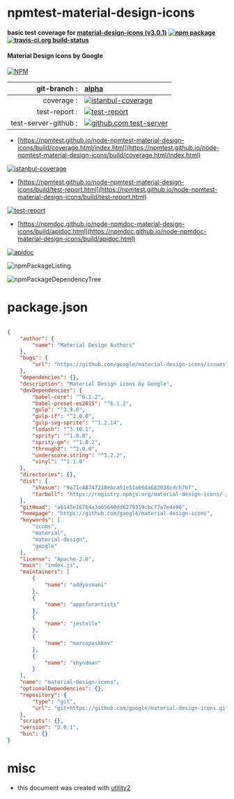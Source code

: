 # npmtest-material-design-icons

#### basic test coverage for  [material-design-icons (v3.0.1)](https://github.com/google/material-design-icons)  [![npm package](https://img.shields.io/npm/v/npmtest-material-design-icons.svg?style=flat-square)](https://www.npmjs.org/package/npmtest-material-design-icons) [![travis-ci.org build-status](https://api.travis-ci.org/npmtest/node-npmtest-material-design-icons.svg)](https://travis-ci.org/npmtest/node-npmtest-material-design-icons)

#### Material Design icons by Google

[![NPM](https://nodei.co/npm/material-design-icons.png?downloads=true&downloadRank=true&stars=true)](https://www.npmjs.com/package/material-design-icons)

| git-branch : | [alpha](https://github.com/npmtest/node-npmtest-material-design-icons/tree/alpha)|
|--:|:--|
| coverage : | [![istanbul-coverage](https://npmtest.github.io/node-npmtest-material-design-icons/build/coverage.badge.svg)](https://npmtest.github.io/node-npmtest-material-design-icons/build/coverage.html/index.html)|
| test-report : | [![test-report](https://npmtest.github.io/node-npmtest-material-design-icons/build/test-report.badge.svg)](https://npmtest.github.io/node-npmtest-material-design-icons/build/test-report.html)|
| test-server-github : | [![github.com test-server](https://npmtest.github.io/node-npmtest-material-design-icons/GitHub-Mark-32px.png)](https://npmtest.github.io/node-npmtest-material-design-icons/build/app/index.html) | | build-artifacts : | [![build-artifacts](https://npmtest.github.io/node-npmtest-material-design-icons/glyphicons_144_folder_open.png)](https://github.com/npmtest/node-npmtest-material-design-icons/tree/gh-pages/build)|

- [https://npmtest.github.io/node-npmtest-material-design-icons/build/coverage.html/index.html](https://npmtest.github.io/node-npmtest-material-design-icons/build/coverage.html/index.html)

[![istanbul-coverage](https://npmtest.github.io/node-npmtest-material-design-icons/build/screenCapture.buildCi.browser.%252Ftmp%252Fbuild%252Fcoverage.lib.html.png)](https://npmtest.github.io/node-npmtest-material-design-icons/build/coverage.html/index.html)

- [https://npmtest.github.io/node-npmtest-material-design-icons/build/test-report.html](https://npmtest.github.io/node-npmtest-material-design-icons/build/test-report.html)

[![test-report](https://npmtest.github.io/node-npmtest-material-design-icons/build/screenCapture.buildCi.browser.%252Ftmp%252Fbuild%252Ftest-report.html.png)](https://npmtest.github.io/node-npmtest-material-design-icons/build/test-report.html)

- [https://npmdoc.github.io/node-npmdoc-material-design-icons/build/apidoc.html](https://npmdoc.github.io/node-npmdoc-material-design-icons/build/apidoc.html)

[![apidoc](https://npmdoc.github.io/node-npmdoc-material-design-icons/build/screenCapture.buildCi.browser.%252Ftmp%252Fbuild%252Fapidoc.html.png)](https://npmdoc.github.io/node-npmdoc-material-design-icons/build/apidoc.html)

![npmPackageListing](https://npmtest.github.io/node-npmtest-material-design-icons/build/screenCapture.npmPackageListing.svg)

![npmPackageDependencyTree](https://npmtest.github.io/node-npmtest-material-design-icons/build/screenCapture.npmPackageDependencyTree.svg)



# package.json

```json

{
    "author": {
        "name": "Material Design Authors"
    },
    "bugs": {
        "url": "https://github.com/google/material-design-icons/issues"
    },
    "dependencies": {},
    "description": "Material Design icons by Google",
    "devDependencies": {
        "babel-core": "^6.1.2",
        "babel-preset-es2015": "^6.1.2",
        "gulp": "^3.9.0",
        "gulp-if": "^2.0.0",
        "gulp-svg-sprite": "^1.2.14",
        "lodash": "^3.10.1",
        "sprity": "^1.0.8",
        "sprity-gm": "^1.0.2",
        "through2": "^2.0.0",
        "underscore.string": "^3.2.2",
        "vinyl": "^1.1.0"
    },
    "directories": {},
    "dist": {
        "shasum": "9a71c48747218ebca51e51a66da682038cdcb7bf",
        "tarball": "https://registry.npmjs.org/material-design-icons/-/material-design-icons-3.0.1.tgz"
    },
    "gitHead": "a6145e167b4a3a65640dd6279319cbc77a7e4e96",
    "homepage": "https://github.com/google/material-design-icons",
    "keywords": [
        "icons",
        "material",
        "material-design",
        "google"
    ],
    "license": "Apache-2.0",
    "main": "index.js",
    "maintainers": [
        {
            "name": "addyosmani"
        },
        {
            "name": "appsforartists"
        },
        {
            "name": "jestelle"
        },
        {
            "name": "marcopashkov"
        },
        {
            "name": "shyndman"
        }
    ],
    "name": "material-design-icons",
    "optionalDependencies": {},
    "repository": {
        "type": "git",
        "url": "git+https://github.com/google/material-design-icons.git"
    },
    "scripts": {},
    "version": "3.0.1",
    "bin": {}
}
```



# misc
- this document was created with [utility2](https://github.com/kaizhu256/node-utility2)
